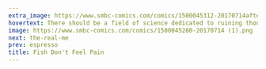 ```yaml
---
extra_image: https://www.smbc-comics.com/comics/1500045312-20170714after (1).png
hovertext: There should be a field of science dedicated to ruining thought experiments.
image: https://www.smbc-comics.com/comics/1500045280-20170714 (1).png
next: the-real-me
prev: espresso
title: Fish Don't Feel Pain
---
```


